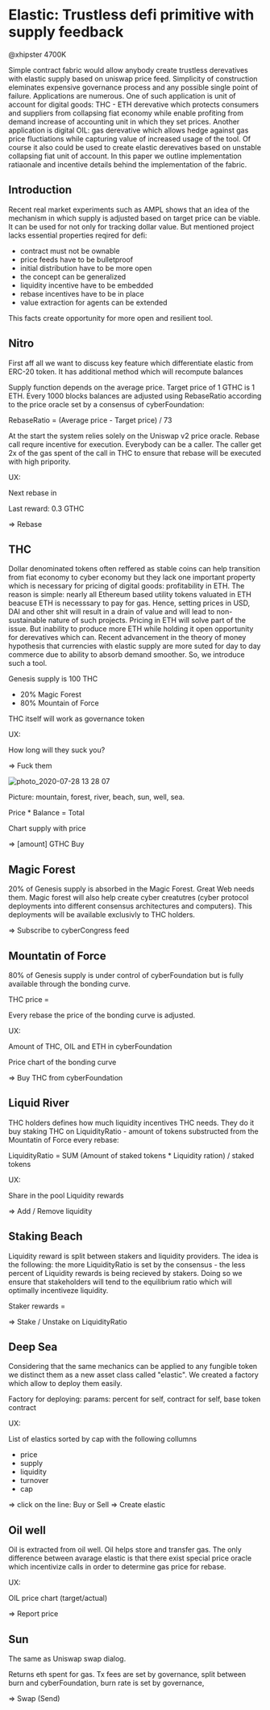 # Elastic: Trustless defi primitive with supply feedback 
@xhipster
4700K

Simple contract fabric would allow anybody create trustless derevatives with elastic supply based on uniswap price feed. Simplicity of construction eleminates expensive governance process and any possible single point of failure. Applications are numerous. One of such application is unit of account for digital goods: THC - ETH derevative which protects consumers and suppliers from collapsing fiat economy while enable profiting from demand increase of accounting unit in which they set prices. Another application is digital OIL: gas derevative which allows hedge against gas price fluctiations while capturing value of increased usage of the tool. Of course it also could be used to create elastic derevatives based on unstable collapsing fiat unit of account. In this paper we outline implementation ratiaonale and incentive details behind the implementation of the fabric.

## Introduction

Recent real market experiments such as AMPL shows that an idea of the mechanism in which supply is adjusted based on target price can be viable. It can be used for not only for tracking dollar value. But mentioned project lacks essential properties reqired for defi:
- contract must not be ownable
- price feeds have to be bulletproof
- initial distribution have to be more open
- the concept can be generalized
- liquidity incentive have to be embedded
- rebase incentives have to be in place
- value extraction for agents can be extended 

This facts create opportunity for more open and resilient tool.

## Nitro

First aff all we want to discuss key feature which differentiate elastic from ERC-20 token. It has additional method which will recompute balances 

Supply function depends on the average price. Target price of 1 GTHC is 1 ETH. Every 1000 blocks balances are adjusted using RebaseRatio according to the price oracle set by a consensus of cyberFoundation:

RebaseRatio = (Average price - Target price) / 73

At the start the system relies solely on the Uniswap v2 price oracle. Rebase call requre incentive for execution. Everybody can be a caller. The caller get 2x of the gas spent of the call in THC to ensure that rebase will be executed with high pripority.

UX:

Next rebase in <amount of blocks>

Last reward: 0.3 GTHC

=> Rebase

## THC

Dollar denominated tokens often reffered as stable coins can help transition from fiat economy to cyber economy but they lack one important property which is necessary for pricing of digital goods: profitability in ETH. The reason is simple: nearly all Ethereum based utility tokens valuated in ETH beacuse ETH is necesssary to pay for gas. Hence, setting prices in USD, DAI and other shit will result in a drain of value and will lead to non-sustainable nature of such projects. Pricing in ETH will solve part of the issue. But inability to produce more ETH while holding it open opportunity for derevatives which can. Recent advancement in the theory of money hypothesis that currencies with elastic supply are more suted for day to day commerce due to ability to absorb demand smoother. So, we introduce such a tool.

Genesis supply is 100 THC
- 20% Magic Forest
- 80% Mountain of Force

THC itself will work as governance token 

UX:

How long will they suck you? 

=> Fuck them

![photo_2020-07-28 13 28 07](https://user-images.githubusercontent.com/410789/88660061-5708e180-d0d6-11ea-8cb9-210f9cdbb6e9.jpeg)


Picture: mountain, forest, river, beach, sun, well, sea.

Price * Balance = Total

Chart supply with price

=> [amount] GTHC Buy



## Magic Forest

20% of Genesis supply is absorbed in the Magic Forest. Great Web needs them. Magic forest will also help create cyber creatutres (cyber protocol deployments into different consensus architectures and computers). This deployments will be available exclusivly to THC holders.

=> Subscribe to cyberCongress feed

## Mountatin of Force

80% of Genesis supply is under control of cyberFoundation but is fully available through the bonding curve.

THC price = 

Every rebase the price of the bonding curve is adjusted.

UX:

Amount of THC, OIL and ETH in cyberFoundation

Price chart of the bonding curve

=> Buy THC from cyberFoundation

## Liquid River

THC holders defines how much liquidity incentives THC needs. They do it buy staking THC on LiquidityRatio - amount of tokens substructed from the Mountatin of Force every rebase: 

LiquidityRatio = SUM (Amount of staked tokens * Liquidity ration) / staked tokens

UX:

Share in the pool
Liquidity rewards

=> Add / Remove liquidity

## Staking Beach

Liquidity reward is split between stakers and liquidity providers. The idea is the following: the more LiquidityRatio is set by the consensus - the less percent of Liquidity rewards is being recieved by stakers. Doing so we ensure that stakeholders will tend to the equilibrium ratio which will optimally incentiveze liquidity.

Staker rewards = 

=> Stake / Unstake on LiquidityRatio

## Deep Sea

Considering that the same mechanics can be applied to any fungible token we distinct them as a new asset class called "elastic". We created a factory which allow to deploy them easily. 

Factory for deploying: params: percent for self, contract for self, base token contract

UX:

List of elastics sorted by cap with the following collumns 
- price
- supply
- liquidity
- turnover
- cap

=> click on the line: Buy or Sell
=> Create elastic

## Oil well

Oil is extracted from oil well. Oil helps store and transfer gas. The only difference between avarage elastic is that there exist special price oracle which incentivize calls in order to determine gas price for rebase.

UX:

OIL price chart (target/actual)

=> Report price

## Sun

The same as Uniswap swap dialog. 

Returns eth spent for gas. Tx fees are set by governance, split between burn and cyberFoundation, burn rate is set by governance, 

=> Swap (Send)
